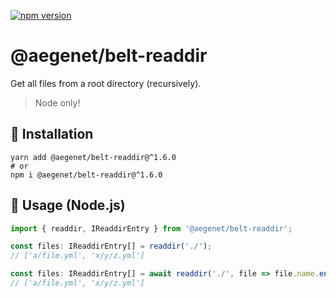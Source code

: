 [![npm version](https://img.shields.io/npm/v/@aegenet/belt-readdir.svg)](https://www.npmjs.com/package/@aegenet/belt-readdir)
<br>

# @aegenet/belt-readdir

Get all files from a root directory (recursively).

> Node only!

## 💾 Installation

```shell
yarn add @aegenet/belt-readdir@^1.6.0
# or
npm i @aegenet/belt-readdir@^1.6.0
```

## 📝 Usage (Node.js)

```typescript
import { readdir, IReaddirEntry } from '@aegenet/belt-readdir';

const files: IReaddirEntry[] = readdir('./');
// ['a/file.yml', 'x/y/z.yml']
```

```typescript
const files: IReaddirEntry[] = await readdir('./', file => file.name.endsWith('.yml'));
// ['a/file.yml', 'x/y/z.yml']
```